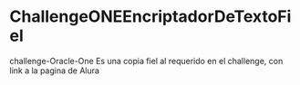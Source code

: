 # ChallengeONEEncriptadorDeTextoFiel
challenge-Oracle-One
Es una copia fiel al requerido en el challenge, con link a la pagina de Alura
